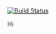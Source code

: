 

[![Build Status](https://travis-ci.org/SMAC-group/test.svg)](https://travis-ci.org/SMAC-group/test)

Hi

